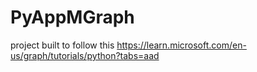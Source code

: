 # PyAppMGraph
project built to follow this https://learn.microsoft.com/en-us/graph/tutorials/python?tabs=aad
